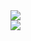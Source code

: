 <a href="https://github.com/bunnyxt">
  <img align="center" src="https://github-readme-stats.vercel.app/api?username=bunnyxt&count_private=true" />
</a>
<br>
<a href="https://github.com/bunnyxt">
  <img align="center" src="https://github-readme-stats.vercel.app/api/top-langs/?username=bunnyxt&layout=compact" />
</a>     

<!--
### Hi there 👋
-->

<!--
**bunnyxt/bunnyxt** is a ✨ _special_ ✨ repository because its `README.md` (this file) appears on your GitHub profile.

Here are some ideas to get you started:

- 🔭 I’m currently working on ...
- 🌱 I’m currently learning ...
- 👯 I’m looking to collaborate on ...
- 🤔 I’m looking for help with ...
- 💬 Ask me about ...
- 📫 How to reach me: ...
- 😄 Pronouns: ...
- ⚡ Fun fact: ...
-->
